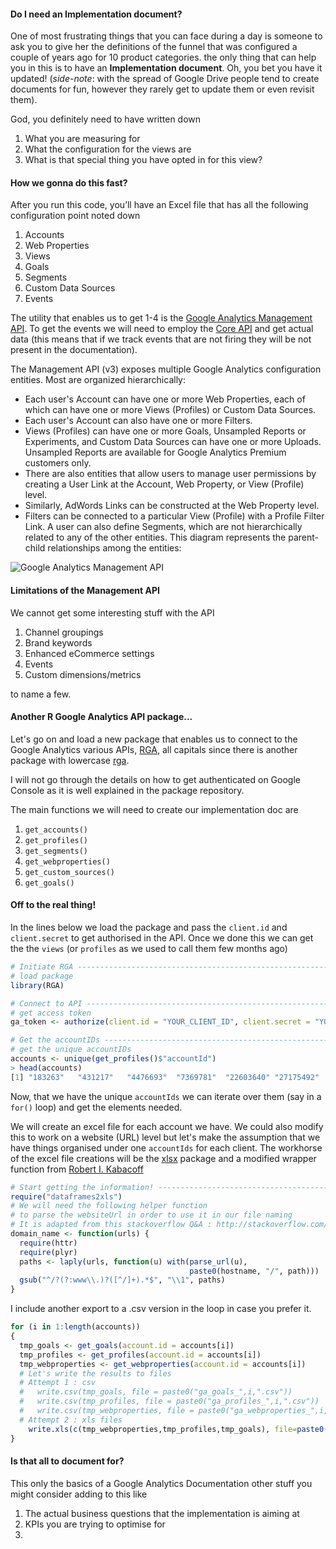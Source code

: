 #### Do I need an Implementation document?

One of most frustrating things that you can face during a day is someone to ask you to give her the definitions of the funnel that was configured a couple of years ago for 10 product categories. the only thing that can help you in this is to have an **Implementation document**. Oh, you bet you have it updated! (*side-note*: with the spread of Google Drive people tend to create documents for fun, however they rarely get to update them or even revisit them).


God, you definitely need to have written down  

1. What you are measuring for
2. What the configuration for the views are
3. What is that special thing you have opted in for this view? 

#### How we gonna do this fast?
After you run this code, you’ll have an Excel file that has all the following configuration point noted down

1. Accounts
2. Web Properties
2. Views
3. Goals
4. Segments
5. Custom Data Sources
6. Events

The utility that enables us to get 1-4 is the [Google Analytics Management API](https://developers.google.com/analytics/devguides/config/mgmt/v3/). To get the events we will need to employ the [Core API](https://developers.google.com/analytics/devguides/reporting/core/v3/) and get actual data (this means that if we track events that are not firing they will be not present in the documentation).

The Management API (v3) exposes multiple Google Analytics configuration entities. Most are organized hierarchically: 

- Each user's Account can have one or more Web Properties, each of which can have one or more Views (Profiles) or Custom Data Sources.
- Each user's Account can also have one or more Filters. 
- Views (Profiles) can have one or more Goals, Unsampled Reports or Experiments, and Custom Data Sources can have one or more Uploads. Unsampled Reports are available for Google Analytics Premium customers only.
- There are also entities that allow users to manage user permissions by creating a User Link at the Account, Web Property, or View (Profile) level. 
- Similarly, AdWords Links can be constructed at the Web Property level. 
- Filters can be connected to a particular View (Profile) with a Profile Filter Link. A user can also define Segments, which are not hierarchically related to any of the other entities. This diagram represents the parent-child relationships among the entities:

![Google Analytics Management API](https://developers.google.com/analytics/images/gaManagementModel.png)


#### Limitations of the Management API

We cannot get some interesting stuff with the API

1. Channel groupings
2. Brand keywords
3. Enhanced eCommerce settings
4. Events
5. Custom dimensions/metrics

to name a few.

#### Another R Google Analytics API package...
Let's go on and load a new package that enables us to connect to the Google Analytics various APIs, [RGA](https://bitbucket.org/unikum/rga/overview), all capitals since there is another package with lowercase [rga](https://github.com/skardhamar/rga).

I will not go through the details on how to get authenticated on Google Console as it is well explained in the package repository. 

The main functions we will need to create our implementation doc are

1. `get_accounts()`
2. `get_profiles()`
3. `get_segments()`
4. `get_webproperties()`
5. `get_custom_sources()`
6. `get_goals()`

#### Off to the real thing!
In the lines below we load the package and pass the `client.id` and `client.secret` to get authorised in the API. Once we done this we can get the the `views` (or `profiles` as we used to call them few months ago)

```r
# Initiate RGA ------------------------------------------------------------
# load package
library(RGA)

# Connect to API ----------------------------------------------------------
# get access token
ga_token <- authorize(client.id = "YOUR_CLIENT_ID", client.secret = "YOUR_CLIENT_SECRET")

# Get the accountIDs ------------------------------------------------------
# get the unique accountIDs
accounts <- unique(get_profiles()$"accountId")
> head(accounts)
[1] "183263"   "431217"   "4476693"  "7369781"  "22603640" "27175492"
```
Now, that we have the unique `accountIds` we can iterate over them (say in a `for()` loop) and get the elements needed.

We will create an excel file for each account we have. We could also modify this to work on a website (URL) level but let's make the assumption that we have things organised under one `accountIds` for each client. The workhorse of the excel file creations will be the [xlsx](http://cran.r-project.org/web/packages/xlsx/index.html) package and a modified wrapper function from [Robert I. Kabacoff](http://wp.me/p1b1HR-7V)


```r
# Start getting the information! ------------------------------------------
require("dataframes2xls")
# We will need the following helper function
# to parse the websiteUrl in order to use it in our file naming
# It is adapted from this stackoverflow Q&A : http://stackoverflow.com/a/17286485
domain_name <- function(urls) {
  require(httr)
  require(plyr)
  paths <- laply(urls, function(u) with(parse_url(u),
                                        paste0(hostname, "/", path)))
  gsub("^/?(?:www\\.)?([^/]+).*$", "\\1", paths)
}
```
I include another export to a .csv version in the loop in case you prefer it.
```r
for (i in 1:length(accounts))
{ 
  tmp_goals <- get_goals(account.id = accounts[i])
  tmp_profiles <- get_profiles(account.id = accounts[i])
  tmp_webproperties <- get_webproperties(account.id = accounts[i])
  # Let's write the results to files
  # Attempt 1 : csv
  #   write.csv(tmp_goals, file = paste0("ga_goals_",i,".csv"))
  #   write.csv(tmp_profiles, file = paste0("ga_profiles_",i,".csv"))
  #   write.csv(tmp_webproperties, file = paste0("ga_webproperties_",i,".csv"))
  # Attempt 2 : xls files
    write.xls(c(tmp_webproperties,tmp_profiles,tmp_goals), file=paste0("ga_doc_",domain_name(websiteUrl[i]),".xls"))
}

```

#### Is that all to document for?

This only the basics of a Google Analytics Documentation other stuff you might consider adding to this like

1. The actual business questions that the implementation is aiming at
2. KPIs you are trying to optimise for
3. 
